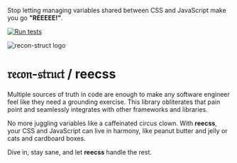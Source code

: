 Stop letting managing variables shared between CSS and JavaScript make you go
**"REEEEE!"**.

[![Run
tests](https://github.com/recon-struct/reecss/actions/workflows/run-tests.js.yml/badge.svg)](https://github.com/recon-struct/reecss/actions/workflows/run-tests.js.yml)

![recon-struct logo](https://avatars.githubusercontent.com/u/168223311?s=300)

# 𝔯𝔢𝔠𝔬𝔫-𝔰𝔱𝔯𝔲𝔠𝔱 / reecss

Multiple sources of truth in code are enough to make any software engineer feel
like they need a grounding exercise. This library obliterates that pain point
and seamlessly integrates with other frameworks and libraries.

No more juggling variables like a caffeinated circus clown. With **reecss**,
your CSS and JavaScript can live in harmony, like peanut butter and jelly or
cats and cardboard boxes.

Dive in, stay sane, and let **reecss** handle the rest.

